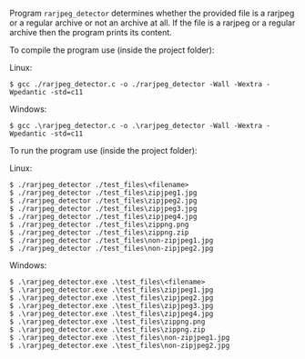 Program `rarjpeg_detector` determines whether the provided file is a rarjpeg or a regular archive or not an archive at all. If the file is a rarjpeg or a regular archive then the program prints its content.

To compile the program use (inside the project folder):

Linux:

```
$ gcc ./rarjpeg_detector.c -o ./rarjpeg_detector -Wall -Wextra -Wpedantic -std=c11
```
Windows:

```
$ gcc .\rarjpeg_detector.c -o .\rarjpeg_detector -Wall -Wextra -Wpedantic -std=c11
```

To run the program use (inside the project folder):

Linux:

```
$ ./rarjpeg_detector ./test_files\<filename>
$ ./rarjpeg_detector ./test_files\zipjpeg1.jpg
$ ./rarjpeg_detector ./test_files\zipjpeg2.jpg
$ ./rarjpeg_detector ./test_files\zipjpeg3.jpg
$ ./rarjpeg_detector ./test_files\zipjpeg4.jpg
$ ./rarjpeg_detector ./test_files\zippng.png
$ ./rarjpeg_detector ./test_files\zippng.zip
$ ./rarjpeg_detector ./test_files\non-zipjpeg1.jpg
$ ./rarjpeg_detector ./test_files\non-zipjpeg2.jpg
```

Windows:

```
$ .\rarjpeg_detector.exe .\test_files\<filename>
$ .\rarjpeg_detector.exe .\test_files\zipjpeg1.jpg
$ .\rarjpeg_detector.exe .\test_files\zipjpeg2.jpg
$ .\rarjpeg_detector.exe .\test_files\zipjpeg3.jpg
$ .\rarjpeg_detector.exe .\test_files\zipjpeg4.jpg
$ .\rarjpeg_detector.exe .\test_files\zippng.png
$ .\rarjpeg_detector.exe .\test_files\zippng.zip
$ .\rarjpeg_detector.exe .\test_files\non-zipjpeg1.jpg
$ .\rarjpeg_detector.exe .\test_files\non-zipjpeg2.jpg
```